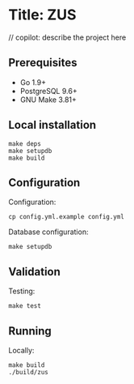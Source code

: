 # Title: ZUS

// copilot: describe the project here

## Prerequisites

* Go 1.9+
* PostgreSQL 9.6+
* GNU Make 3.81+

## Local installation

```
make deps
make setupdb
make build
```

## Configuration

Configuration:
```
cp config.yml.example config.yml
```

Database configuration:
```
make setupdb
```

## Validation

Testing:
```
make test
```

## Running

Locally:
```
make build
./build/zus
```
